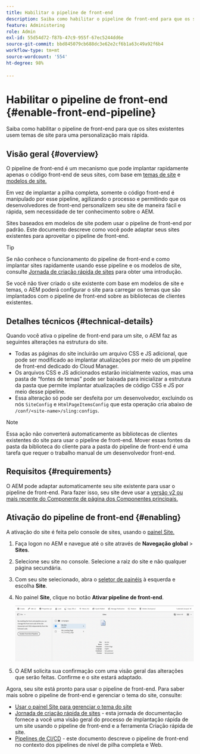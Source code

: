 ```yaml
---
title: Habilitar o pipeline de front-end
description: Saiba como habilitar o pipeline de front-end para que os sites existentes usem temas de site para uma personalização mais rápida.
feature: Administering
role: Admin
exl-id: 55d54d72-f87b-47c9-955f-67ec5244dd6e
source-git-commit: bbd845079cb688dc3e62e2cf6b1a63c49a92f6b4
workflow-type: tm+mt
source-wordcount: '554'
ht-degree: 98%

---
```


# Habilitar o pipeline de front-end {#enable-front-end-pipeline}

Saiba como habilitar o pipeline de front-end para que os sites existentes usem temas de site para uma personalização mais rápida.

## Visão geral {#overview}

O pipeline de front-end é um mecanismo que pode implantar rapidamente apenas o código front-end de seus sites, com base em [temas de site](site-themes.md) e [modelos de site.](site-templates.md)

Em vez de implantar a pilha completa, somente o código front-end é manipulado por esse pipeline, agilizando o processo e permitindo que os desenvolvedores de front-end personalizem seu site de maneira fácil e rápida, sem necessidade de ter conhecimento sobre o AEM.

Sites baseados em modelos de site podem usar o pipeline de front-end por padrão. Este documento descreve como você pode adaptar seus sites existentes para aproveitar o pipeline de front-end.

>[!TIP]
>
>Se não conhece o funcionamento do pipeline de front-end e como implantar sites rapidamente usando esse pipeline e os modelos de site, consulte [Jornada de criação rápida de sites](/help/journey-sites/quick-site/overview.md) para obter uma introdução.

Se você não tiver criado o site existente com base em modelos de site e temas, o AEM poderá configurar o site para carregar os temas que são implantados com o pipeline de front-end sobre as bibliotecas de clientes existentes.

## Detalhes técnicos {#technical-details}

Quando você ativa o pipeline de front-end para um site, o AEM faz as seguintes alterações na estrutura do site.

* Todas as páginas do site incluirão um arquivo CSS e JS adicional, que pode ser modificado ao implantar atualizações por meio de um pipeline de front-end dedicado do Cloud Manager.
* Os arquivos CSS e JS adicionados estarão inicialmente vazios, mas uma pasta de “fontes de temas” pode ser baixada para inicializar a estrutura da pasta que permite implantar atualizações de código CSS e JS por meio desse pipeline.
* Essa alteração só pode ser desfeita por um desenvolvedor, excluindo os nós `SiteConfig` e `HtmlPageItemsConfig` que esta operação cria abaixo de `/conf/<site-name>/sling:configs`.

>[!NOTE]
>
>Essa ação não converterá automaticamente as bibliotecas de clientes existentes do site para usar o pipeline de front-end. Mover essas fontes da pasta da biblioteca do cliente para a pasta do pipeline de front-end é uma tarefa que requer o trabalho manual de um desenvolvedor front-end.

## Requisitos {#requirements}

O AEM pode adaptar automaticamente seu site existente para usar o pipeline de front-end. Para fazer isso, seu site deve usar a [versão v2 ou mais recente do Componente de página dos Componentes principais.](https://experienceleague.adobe.com/docs/experience-manager-core-components/using/components/page.html?lang=pt-BR)

## Ativação do pipeline de front-end {#enabling}

A ativação do site é feita pelo console de sites, usando o [painel Site.](site-rail.md)

1. Faça logon no AEM e navegue até o site através de **Navegação global** > **Sites**.
1. Selecione seu site no console. Selecione a raiz do site e não qualquer página secundária.
1. Com seu site selecionado, abra o [seletor de painéis](/help/sites-cloud/authoring/basic-handling.md#rail-selector) à esquerda e escolha **Site**.
1. No painel **Site**, clique no botão **Ativar pipeline de front-end**.

   ![Ativar pipeline de front-end](/help/sites-cloud/administering/assets/enable-front-end-pipeline.png)

1. O AEM solicita sua confirmação com uma visão geral das alterações que serão feitas. Confirme e o site estará adaptado.

Agora, seu site está pronto para usar o pipeline de front-end. Para saber mais sobre o pipeline de front-end e gerenciar o tema do site, consulte:

* [Usar o painel Site para gerenciar o tema do site](site-rail.md)
* [Jornada de criação rápida de sites](/help/journey-sites/quick-site/overview.md) - esta jornada de documentação fornece a você uma visão geral do processo de implantação rápida de um site usando o pipeline de front-end e a ferramenta Criação rápida de site.
* [Pipelines de CI/CD](/help/implementing/cloud-manager/configuring-pipelines/introduction-ci-cd-pipelines.md#front-end) - este documento descreve o pipeline de front-end no contexto dos pipelines de nível de pilha completa e Web.
